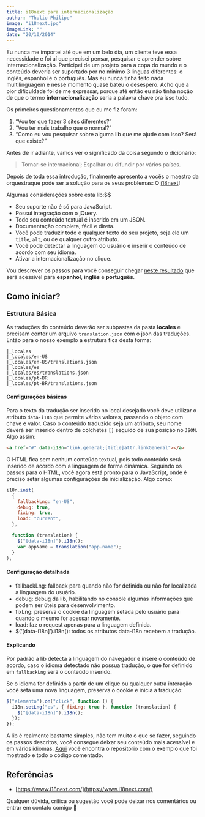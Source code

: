 ```yaml
---
title: i18next para internacionalização
author: "Thulio Philipe"
image: "i18next.jpg"
imageLink: ""
date: "20/10/2014"
---
```


Eu nunca me importei até que em um belo dia, um cliente teve essa necessidade e foi aí que precisei pensar, pesquisar e aprender sobre internacionalização.
Participei de um projeto para a copa do mundo e o conteúdo deveria ser suportado por no mínimo 3 linguas diferentes: o inglês, espanhol e o português.
Mas eu nunca tinha feito nada multilinguagem e nesse momento quase bateu o desespero.
Acho que a pior dificuldade foi de me expressar, porque até então eu não tinha noção de que o termo **internacionalização** seria a palavra chave pra isso tudo.

Os primeiros questionamentos que eu me fiz foram:

1. “Vou ter que fazer 3 sites diferentes?”
2. “Vou ter mais trabalho que o normal?”
3. “Como eu vou pesquisar sobre alguma lib que me ajude com isso? Será que existe?”

Antes de ir adiante, vamos ver o significado da coisa segundo o dicionário:

> Tornar-se internacional; Espalhar ou difundir por vários países.

Depois de toda essa introdução, finalmente apresento a vocês o maestro da orquestraque pode ser a solução para os seus problemas: O [i18next](https://www.i18next.com/)!

Algumas considerações sobre esta lib:$$

- Seu suporte não é só para JavaScript.
- Possui integração com o jQuery.
- Todo seu conteúdo textual é inserido em um JSON.
- Documentação completa, fácil e direta.
- Você pode traduzir todo e qualquer texto do seu projeto, seja ele um `title`, `alt`, ou de qualquer outro atributo.
- Você pode detectar a linguagem do usuário e inserir o conteúdo de acordo com seu idioma.
- Ativar a internacionalização no clique.

Vou descrever os passos para você conseguir chegar [neste resultado](https://thulioph.github.io/i18next-internacionalizacao/) que será acessível para **espanhol**, **inglês** e **português**.

## Como iniciar?

### Estrutura Básica

As traduções do conteúdo deverão ser subpastas da pasta **locales** e precisam conter um arquivo `translation.json` com o json das traduções.
Então para o nosso exemplo a estrutura fica desta forma:

```
|_locales
|_locales/en-US
|_locales/en-US/translations.json
|_locales/es
|_locales/es/translations.json
|_locales/pt-BR
|_locales/pt-BR/translations.json
```

#### Configurações básicas

Para o texto da tradução ser inserido no local desejado você deve utilizar o atributo `data-i18n` que permite vários valores, passando o objeto com chave e valor.
Caso o conteúdo traduzido seja um atributo, seu nome deverá ser inserido dentro de colchetes `[]` seguido de sua posição no `JSON`.
Algo assim:

```html
<a href="#" data-i18n="link.general;[title]attr.linkGeneral"></a>
```

O HTML fica sem nenhum conteúdo textual, pois todo conteúdo será inserido de acordo com a linguagem de forma dinâmica.
Seguindo os passos para o HTML, você agora está pronto para o JavaScript, onde é preciso setar algumas configurações de inicialização.
Algo como:

```javascript
i18n.init(
  {
    fallbackLng: "en-US",
    debug: true,
    fixLng: true,
    load: "current",
  },

  function (translation) {
    $("[data-i18n]").i18n();
    var appName = translation("app.name");
  }
);
```

#### Configuração detalhada

- fallbackLng: fallback para quando não for definida ou não for localizada a linguagem do usuário.
- debug: debug da lib, habilitando no console algumas informações que podem ser úteis para desenvolvimento.
- fixLng: preserva o cookie da linguagem setada pelo usuário para quando o mesmo for acessar novamente.
- load: faz o request apenas para a linguagem definida.
- $(‘[data-i18n]’).i18n(): todos os atributos data-i18n recebem a tradução.

#### Explicando

Por padrão a lib detecta a linguagem do navegador e insere o conteúdo de acordo, caso o idioma detectado não possua tradução, o que for definido em `fallbackLng` será o conteúdo inserido.

Se o idioma for definido a partir de um clique ou qualquer outra interação você seta uma nova linguagem, preserva o cookie e inicia a tradução:

```javascript
$("elemento").on("click", function () {
  i18n.setLng("es", { fixLng: true }, function (translation) {
    $("[data-i18n]").i18n();
  });
});
```

A lib é realmente bastante simples, não tem muito o que se fazer, seguindo os passos descritos, você consegue deixar seu conteúdo mais acessível e em vários idiomas.
[Aqui](https://github.com/thulioph/i18next-internacionalizacao/) você encontra o repositório com o exemplo que foi mostrado e todo o código comentado.

## Referências

- [https://www.i18next.com/](https://www.i18next.com/)

Qualquer dúvida, crítica ou sugestão você pode deixar nos comentários ou entrar em contato comigo 🙂

